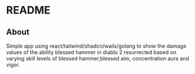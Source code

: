 # README

## About

Simple app using react/tailwind/shadcn/wails/golang to show the damage values of the ability blessed hammer in diablo 2 resurrected based on varying skill levels of blessed hammer,blessed aim, concentration aura and vigor.
